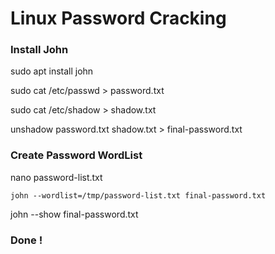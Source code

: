 # Linux Password Cracking

### Install John

sudo apt install john

sudo cat /etc/passwd > password.txt

sudo cat /etc/shadow > shadow.txt

unshadow password.txt shadow.txt > final-password.txt

### Create Password WordList

nano password-list.txt

    john --wordlist=/tmp/password-list.txt final-password.txt 

john --show final-password.txt 

### Done !
